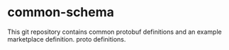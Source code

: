 # common-schema

This git repository contains common protobuf definitions and an example marketplace definition.  proto definitions.
